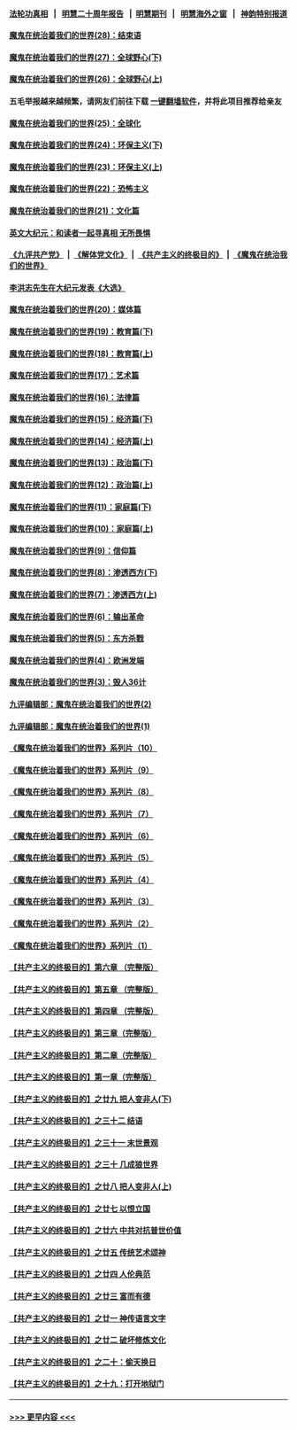 #### [法轮功真相](https://github.com/gfw-breaker/truth/blob/master/README.md?t=0) &nbsp;&nbsp;|&nbsp;&nbsp; [明慧二十周年报告](https://github.com/gfw-breaker/mh-reports/blob/master/README.md?t=0) &nbsp;&nbsp;|&nbsp;&nbsp;[明慧期刊](https://github.com/gfw-breaker/mh-qikan) &nbsp;&nbsp;|&nbsp;&nbsp; [明慧海外之窗](https://github.com/gfw-breaker/mh-news/blob/master/README.md?t=0) &nbsp;&nbsp;|&nbsp;&nbsp; [神韵特别报道](https://github.com/gfw-breaker/mh-news/blob/master/shenyun.md?t=0)
#### [魔鬼在统治着我们的世界(28)：结束语](../pages/nsc422/n10936246.md?t=07130051) 
#### [魔鬼在统治着我们的世界(27)：全球野心(下)](../pages/nsc422/n10928319.md?t=07130051) 
#### [魔鬼在统治着我们的世界(26)：全球野心(上)](../pages/nsc422/n10900318.md?t=07130051) 
#### 五毛举报越来越频繁，请网友们前往下载 [一键翻墙软件](https://github.com/gfw-breaker/ssr-accounts)，并将此项目推荐给亲友
#### [魔鬼在统治着我们的世界(25)：全球化](../pages/nsc422/n10788205.md?t=07130051) 
#### [魔鬼在统治着我们的世界(24)：环保主义(下)](../pages/nsc422/n10695307.md?t=07130051) 
#### [魔鬼在统治着我们的世界(23)：环保主义(上)](../pages/nsc422/n10688613.md?t=07130051) 
#### [魔鬼在统治着我们的世界(22)：恐怖主义](../pages/nsc422/n10614727.md?t=07130051) 
#### [魔鬼在统治着我们的世界(21)：文化篇](../pages/nsc422/n10597706.md?t=07130051) 
#### [英文大纪元：和读者一起寻真相 无所畏惧](../pages/nsc422/n12542027.md?t=07130051) 
#### [《九评共产党》](https://github.com/begood0513/9ping.md/blob/master/README.md) &nbsp;|&nbsp; [《解体党文化》](../../../../jtdwh.md/blob/master/README.md)  &nbsp;|&nbsp; [《共产主义的终极目的》](../../../../gczydzjmd.md/blob/master/README.md) &nbsp;|&nbsp; [《魔鬼在统治我们的世界》](../../../../mgztzwmdsj.md/blob/master/README.md) 
#### [李洪志先生在大纪元发表《大选》](../pages/nsc422/n12534746.md?t=07130051) 
#### [魔鬼在统治着我们的世界(20)：媒体篇](../pages/nsc422/n10586579.md?t=07130051) 
#### [魔鬼在统治着我们的世界(19)：教育篇(下)](../pages/nsc422/n10564808.md?t=07130051) 
#### [魔鬼在统治着我们的世界(18)：教育篇(上)](../pages/nsc422/n10526970.md?t=07130051) 
#### [魔鬼在统治着我们的世界(17)：艺术篇](../pages/nsc422/n10499093.md?t=07130051) 
#### [魔鬼在统治着我们的世界(16)：法律篇](../pages/nsc422/n10485969.md?t=07130051) 
#### [魔鬼在统治着我们的世界(15)：经济篇(下)](../pages/nsc422/n10469975.md?t=07130051) 
#### [魔鬼在统治着我们的世界(14)：经济篇(上)](../pages/nsc422/n10457370.md?t=07130051) 
#### [魔鬼在统治着我们的世界(13)：政治篇(下)](../pages/nsc422/n10448270.md?t=07130051) 
#### [魔鬼在统治着我们的世界(12)：政治篇(上)](../pages/nsc422/n10444576.md?t=07130051) 
#### [魔鬼在统治着我们的世界(11)：家庭篇(下)](../pages/nsc422/n10440961.md?t=07130051) 
#### [魔鬼在统治着我们的世界(10)：家庭篇(上)](../pages/nsc422/n10435448.md?t=07130051) 
#### [魔鬼在统治着我们的世界(9)：信仰篇](../pages/nsc422/n10432159.md?t=07130051) 
#### [魔鬼在统治着我们的世界(8)：渗透西方(下)](../pages/nsc422/n10429603.md?t=07130051) 
#### [魔鬼在统治着我们的世界(7)：渗透西方(上)](../pages/nsc422/n10426013.md?t=07130051) 
#### [魔鬼在统治着我们的世界(6)：输出革命](../pages/nsc422/n10421536.md?t=07130051) 
#### [魔鬼在统治着我们的世界(5)：东方杀戮](../pages/nsc422/n10417707.md?t=07130051) 
#### [魔鬼在统治着我们的世界(4)：欧洲发端](../pages/nsc422/n10414890.md?t=07130051) 
#### [魔鬼在统治着我们的世界(3)：毁人36计](../pages/nsc422/n10411583.md?t=07130051) 
#### [九评编辑部：魔鬼在统治着我们的世界(2)](../pages/nsc422/n10410036.md?t=07130051) 
#### [九评编辑部：魔鬼在统治着我们的世界(1)](../pages/nsc422/n10406825.md?t=07130051) 
#### [《魔鬼在统治着我们的世界》系列片（10）](../pages/nsc422/n12292670.md?t=07130051) 
#### [《魔鬼在统治着我们的世界》系列片（9）](../pages/nsc422/n12290859.md?t=07130051) 
#### [《魔鬼在统治着我们的世界》系列片（8）](../pages/nsc422/n12287445.md?t=07130051) 
#### [《魔鬼在统治着我们的世界》系列片（7）](../pages/nsc422/n12283425.md?t=07130051) 
#### [《魔鬼在统治着我们的世界》系列片（6）](../pages/nsc422/n12282314.md?t=07130051) 
#### [《魔鬼在统治着我们的世界》系列片（5）](../pages/nsc422/n12281419.md?t=07130051) 
#### [《魔鬼在统治着我们的世界》系列片（4）](../pages/nsc422/n12274024.md?t=07130051) 
#### [《魔鬼在统治着我们的世界》系列片（3）](../pages/nsc422/n12271322.md?t=07130051) 
#### [《魔鬼在统治着我们的世界》系列片（2）](../pages/nsc422/n12269049.md?t=07130051) 
#### [《魔鬼在统治着我们的世界》系列片（1）](../pages/nsc422/n12267575.md?t=07130051) 
#### [【共产主义的终极目的】第六章 （完整版）](../pages/nsc422/n11428913.md?t=07130051) 
#### [【共产主义的终极目的】第五章 （完整版）](../pages/nsc422/n11428912.md?t=07130051) 
#### [【共产主义的终极目的】第四章 （完整版）](../pages/nsc422/n11428907.md?t=07130051) 
#### [【共产主义的终极目的】第三章（完整版）](../pages/nsc422/n11428848.md?t=07130051) 
#### [【共产主义的终极目的】第二章（完整版）](../pages/nsc422/n11428831.md?t=07130051) 
#### [【共产主义的终极目的】第一章（完整版）](../pages/nsc422/n11417651.md?t=07130051) 
#### [【共产主义的终极目的】之廿九 把人变非人(下)](../pages/nsc422/n11344140.md?t=07130051) 
#### [【共产主义的终极目的】之三十二 结语](../pages/nsc422/n11360535.md?t=07130051) 
#### [【共产主义的终极目的】之三十一 末世景观](../pages/nsc422/n11351129.md?t=07130051) 
#### [【共产主义的终极目的】之三十 几成狼世界](../pages/nsc422/n11348280.md?t=07130051) 
#### [【共产主义的终极目的】之廿八 把人变非人(上)](../pages/nsc422/n11340492.md?t=07130051) 
#### [【共产主义的终极目的】之廿七 以恨立国](../pages/nsc422/n11336944.md?t=07130051) 
#### [【共产主义的终极目的】之廿六 中共对抗普世价值](../pages/nsc422/n11324785.md?t=07130051) 
#### [【共产主义的终极目的】之廿五 传统艺术颂神](../pages/nsc422/n11296396.md?t=07130051) 
#### [【共产主义的终极目的】之廿四 人伦典范](../pages/nsc422/n11296397.md?t=07130051) 
#### [【共产主义的终极目的】之廿三 富而有德](../pages/nsc422/n11283598.md?t=07130051) 
#### [【共产主义的终极目的】之廿一 神传语言文字](../pages/nsc422/n11263265.md?t=07130051) 
#### [【共产主义的终极目的】之廿二 破坏修炼文化](../pages/nsc422/n11245728.md?t=07130051) 
#### [【共产主义的终极目的】之二十：偷天换日](../pages/nsc422/n11238846.md?t=07130051) 
#### [【共产主义的终极目的】之十九：打开地狱门](../pages/nsc422/n11206376.md?t=07130051) 

----
#### [ >>> 更早内容 <<< ](../indexes/nsc422-earlier.md)
